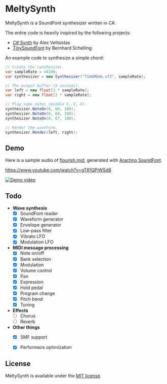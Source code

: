 # MeltySynth

MeltySynth is a SoundFont synthesizer written in C#.

The entire code is heavily inspired by the following projects:

* [C# Synth](https://archive.codeplex.com/?p=csharpsynthproject) by Alex Veltsistas
* [TinySoundFont](https://github.com/schellingb/TinySoundFont) by Bernhard Schelling

An example code to synthesize a simple chord:

```cs
// Create the synthesizer.
var sampleRate = 44100;
var synthesizer = new Synthesizer("TimGM6mb.sf2", sampleRate);

// The output buffer (3 seconds).
var left = new float[3 * sampleRate];
var right = new float[3 * sampleRate];

// Play some notes (middle C, E, G).
synthesizer.NoteOn(0, 60, 100);
synthesizer.NoteOn(0, 64, 100);
synthesizer.NoteOn(0, 67, 100);

// Render the waveform.
synthesizer.Render(left, right);
```

## Demo

Here is a sample audio of [flourish.mid](https://midis.fandom.com/wiki/Flourish), generated with [Arachno SoundFont](http://www.arachnosoft.com/main/soundfont.php).

https://www.youtube.com/watch?v=gT81QPjWSd8  

[![Demo video](https://img.youtube.com/vi/gT81QPjWSd8/0.jpg)](https://www.youtube.com/watch?v=gT81QPjWSd8)


## Todo

* __Wave synthesis__
    - [x] SoundFont reader
    - [x] Waveform generator
    - [x] Envelope generator
    - [x] Low-pass filter
    - [x] Vibrato LFO
    - [x] Modulation LFO
* __MIDI message processing__
    - [x] Note on/off
    - [x] Bank selection
    - [x] Modulation
    - [x] Volume control
    - [x] Pan
    - [x] Expression
    - [x] Hold pedal
    - [x] Program change
    - [x] Pitch bend
    - [x] Tuning
* __Effects__
    - [ ] Chorus
    - [ ] Reverb
* __Other things__
    - [x] SMF support
    - [x] Performace optimization


## License

MeltySynth is available under the [MIT license](LICENSE.txt).
